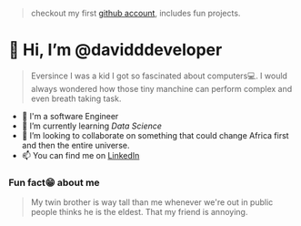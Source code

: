 > checkout my first [github account](https://github.com/daveman-stack),
> includes fun projects.
# 👋 Hi, I’m @davidddeveloper

> Eversince I was a kid I got so fascinated about computers💻. I would always wondered how those tiny manchine can perform complex and even breath taking task.
- 💎 I'm a software Engineer
- 🌱 I’m currently learning _Data Science_
- 💞️ I’m looking to collaborate on something that could change Africa first and then the entire universe. 
- 📫 You can find me on [LinkedIn]('https://linkedin/in/davidconteh')

### **Fun fact😁 about me**
> My twin brother is way tall than me whenever we're out in public people thinks he is the eldest. That my friend is annoying. 
<!---
davidddeveloper/davidddeveloper is a ✨ special ✨ repository because its `README.md` (this file) appears on your GitHub profile.
You can click the Preview link to take a look at your changes.
--->
